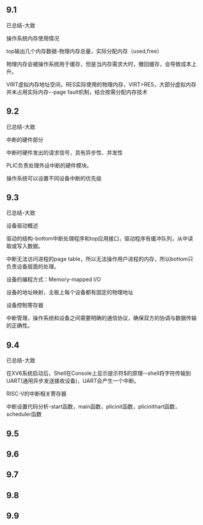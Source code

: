 ## 9.1

已总结-大致

操作系统内存使用情况

top输出几个内存数据-物理内存总量，实际分配内存（used,free）

物理内存会被操作系统用于缓存，但是当内存需求大时，撤回缓存，会导致成本上升。

VIRT虚拟内存地址空间，RES实际使用的物理内存，VIRT>RES，大部分虚拟内存并未占用实际内存--page fault机制，结合按需分配内存技术



## 9.2

已总结-大致

中断的硬件部分

中断时硬件发出的请求信号，具有异步性、并发性

PLIC负责处理外设中断的硬件模块。

操作系统可以设置不同设备中断的优先级

## 9.3

已总结-大致

设备驱动概述

驱动的结构-bottom中断处理程序和top应用接口，驱动程序有缓冲队列，从中读取或写入数据。

中断无法访问进程的page table，所以无法操作用户进程的内存，所以bottom只负责设备层面的处理。

设备的编程方式：Memory-mapped I/O

设备的地址映射，主板上每个设备都有固定的物理地址

设备控制寄存器

中断管理，操作系统和设备之间需要明确的通信协议，确保双方的协调与数据传输的正确性。



## 9.4

已总结-大致

在XV6系统启动后，Shell在Console上显示提示符$的原理--shell将字符传输到UART(通用异步发送接收设备)，UART会产生一个中断。

RISC-V的中断相关寄存器

中断设置代码分析-start函数，main函数，plicinit函数，plicinithart函数，scheduler函数



## 9.5



## 9.6



## 9.7



## 9.8



## 9.9